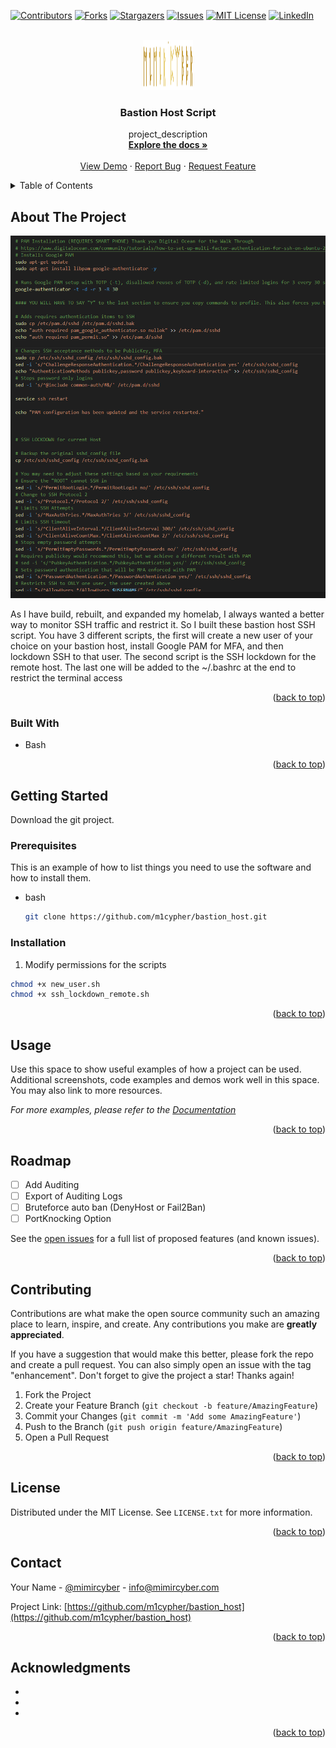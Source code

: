<div id="top"></div>
<!--
*** Thanks for checking out the Best-README-Template. If you have a suggestion
*** that would make this better, please fork the repo and create a pull request
*** or simply open an issue with the tag "enhancement".
*** Don't forget to give the project a star!
*** Thanks again! Now go create something AMAZING! :D
-->



<!-- PROJECT SHIELDS -->
<!--
*** I'm using markdown "reference style" links for readability.
*** Reference links are enclosed in brackets [ ] instead of parentheses ( ).
*** See the bottom of this document for the declaration of the reference variables
*** for contributors-url, forks-url, etc. This is an optional, concise syntax you may use.
*** https://www.markdownguide.org/basic-syntax/#reference-style-links
-->
[![Contributors][contributors-shield]][contributors-url]
[![Forks][forks-shield]][forks-url]
[![Stargazers][stars-shield]][stars-url]
[![Issues][issues-shield]][issues-url]
[![MIT License][license-shield]][license-url]
[![LinkedIn][linkedin-shield]][linkedin-url]



<!-- PROJECT LOGO -->
<br />
<div align="center">
  <a href="https://github.com/m1cypher/bastion_host">
    <img src="images/logo.png" alt="Logo" width="80" height="80">
  </a>

<h3 align="center">Bastion Host Script</h3>

  <p align="center">
    project_description
    <br />
    <a href="https://github.com/m1cypher/bastion_host"><strong>Explore the docs »</strong></a>
    <br />
    <br />
    <a href="https://github.com/m1cypher/bastion_host">View Demo</a>
    ·
    <a href="https://github.com/m1cypher/bastion_host/issues">Report Bug</a>
    ·
    <a href="https://github.com/m1cypher/bastion_host/issues">Request Feature</a>
  </p>
</div>



<!-- TABLE OF CONTENTS -->
<details>
  <summary>Table of Contents</summary>
  <ol>
    <li>
      <a href="#about-the-project">About The Project</a>
      <ul>
        <li><a href="#built-with">Built With</a></li>
      </ul>
    </li>
    <li>
      <a href="#getting-started">Getting Started</a>
      <ul>
        <li><a href="#prerequisites">Prerequisites</a></li>
        <li><a href="#installation">Installation</a></li>
      </ul>
    </li>
    <li><a href="#usage">Usage</a></li>
    <li><a href="#roadmap">Roadmap</a></li>
    <li><a href="#contributing">Contributing</a></li>
    <li><a href="#license">License</a></li>
    <li><a href="#contact">Contact</a></li>
    <li><a href="#acknowledgments">Acknowledgments</a></li>
  </ol>
</details>



<!-- ABOUT THE PROJECT -->
## About The Project

[![Product Name Screen Shot][product-screenshot]](https://example.com)

As I have build, rebuilt, and expanded my homelab, I always wanted a better way to monitor SSH traffic and restrict it. So I built these bastion host SSH script. You have 3 different scripts, the first will create a new user of your choice on your bastion host, install Google PAM for MFA, and then lockdown SSH to that user. The second script is the SSH lockdown for the remote host. The last one will be added to the ~/.bashrc at the end to restrict the terminal access

<p align="right">(<a href="#top">back to top</a>)</p>



### Built With

* Bash

<p align="right">(<a href="#top">back to top</a>)</p>



<!-- GETTING STARTED -->
## Getting Started

Download the git project.

### Prerequisites

This is an example of how to list things you need to use the software and how to install them.
* bash
  ```sh
  git clone https://github.com/m1cypher/bastion_host.git
  ```

### Installation

1. Modify permissions for the scripts
```sh
chmod +x new_user.sh
chmod +x ssh_lockdown_remote.sh
```

<p align="right">(<a href="#top">back to top</a>)</p>



<!-- USAGE EXAMPLES -->
## Usage

Use this space to show useful examples of how a project can be used. Additional screenshots, code examples and demos work well in this space. You may also link to more resources.

_For more examples, please refer to the [Documentation](https://example.com)_

<p align="right">(<a href="#top">back to top</a>)</p>



<!-- ROADMAP -->
## Roadmap

- [ ] Add Auditing
- [ ] Export of Auditing Logs
- [ ] Bruteforce auto ban (DenyHost or Fail2Ban)
- [ ] PortKnocking Option

See the [open issues](https://github.com/m1cypher/bastion_host/issues) for a full list of proposed features (and known issues).

<p align="right">(<a href="#top">back to top</a>)</p>



<!-- CONTRIBUTING -->
## Contributing

Contributions are what make the open source community such an amazing place to learn, inspire, and create. Any contributions you make are **greatly appreciated**.

If you have a suggestion that would make this better, please fork the repo and create a pull request. You can also simply open an issue with the tag "enhancement".
Don't forget to give the project a star! Thanks again!

1. Fork the Project
2. Create your Feature Branch (`git checkout -b feature/AmazingFeature`)
3. Commit your Changes (`git commit -m 'Add some AmazingFeature'`)
4. Push to the Branch (`git push origin feature/AmazingFeature`)
5. Open a Pull Request

<p align="right">(<a href="#top">back to top</a>)</p>



<!-- LICENSE -->
## License

Distributed under the MIT License. See `LICENSE.txt` for more information.

<p align="right">(<a href="#top">back to top</a>)</p>



<!-- CONTACT -->
## Contact

Your Name - [@mimircyber](https://twitter.com/mimircyber) - info@mimircyber.com

Project Link: [https://github.com/m1cypher/bastion_host](https://github.com/m1cypher/bastion_host)

<p align="right">(<a href="#top">back to top</a>)</p>



<!-- ACKNOWLEDGMENTS -->
## Acknowledgments

* []()
* []()
* []()

<p align="right">(<a href="#top">back to top</a>)</p>


<!-- MARKDOWN LINKS & IMAGES -->
<!-- https://www.markdownguide.org/basic-syntax/#reference-style-links -->
[contributors-shield]: https://img.shields.io/github/contributors/m1cypher/bastion_host.svg?style=for-the-badge
[contributors-url]: https://github.com/m1cypher/bastion_host/graphs/contributors
[forks-shield]: https://img.shields.io/github/forks/m1cypher/bastion_host.svg?style=for-the-badge
[forks-url]: https://github.com/m1cypher/bastion_host/network/members
[stars-shield]: https://img.shields.io/github/stars/m1cypher/bastion_host.svg?style=for-the-badge
[stars-url]: https://github.com/m1cypher/bastion_host/stargazers
[issues-shield]: https://img.shields.io/github/issues/m1cypher/bastion_host.svg?style=for-the-badge
[issues-url]: https://github.com/m1cypher/bastion_host/issues
[license-shield]: https://img.shields.io/github/license/m1cypher/bastion_host.svg?style=for-the-badge
[license-url]: https://github.com/m1cypher/bastion_host/blob/master/LICENSE.txt
[linkedin-shield]: https://img.shields.io/badge/-LinkedIn-black.svg?style=for-the-badge&logo=linkedin&colorB=555
[linkedin-url]: https://linkedin.com/in/garrett-e-boyd
[product-screenshot]: images/screenshot.png
